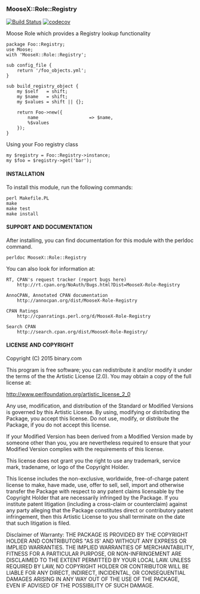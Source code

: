 
### MooseX::Role::Registry
[![Build Status](https://travis-ci.org/binary-com/perl-MooseX-Role-Registry.svg?branch=master)](https://travis-ci.org/binary-com/perl-MooseX-Role-Registry) 
[![codecov](https://codecov.io/gh/binary-com/perl-MooseX-Role-Registry/branch/master/graph/badge.svg)](https://codecov.io/gh/binary-com/perl-MooseX-Role-Registry)


Moose Role which provides a Registry lookup functionality

```
package Foo::Registry;
use Moose;
with 'MooseX::Role::Registry';

sub config_file {
    return '/foo_objects.yml';
}

sub build_registry_object {
    my $self   = shift;
    my $name   = shift;
    my $values = shift || {};

    return Foo->new({
        name                   => $name,
        %$values
    });
}
```

Using your Foo registry class

```
my $registry = Foo::Registry->instance;
my $foo = $registry->get('bar');

```

#### INSTALLATION

To install this module, run the following commands:

	perl Makefile.PL
	make
	make test
	make install

#### SUPPORT AND DOCUMENTATION

After installing, you can find documentation for this module with the
perldoc command.

    perldoc MooseX::Role::Registry

You can also look for information at:

    RT, CPAN's request tracker (report bugs here)
        http://rt.cpan.org/NoAuth/Bugs.html?Dist=MooseX-Role-Registry

    AnnoCPAN, Annotated CPAN documentation
        http://annocpan.org/dist/MooseX-Role-Registry

    CPAN Ratings
        http://cpanratings.perl.org/d/MooseX-Role-Registry

    Search CPAN
        http://search.cpan.org/dist/MooseX-Role-Registry/


#### LICENSE AND COPYRIGHT

Copyright (C) 2015 binary.com

This program is free software; you can redistribute it and/or modify it
under the terms of the the Artistic License (2.0). You may obtain a
copy of the full license at:

http://www.perlfoundation.org/artistic_license_2_0

Any use, modification, and distribution of the Standard or Modified
Versions is governed by this Artistic License. By using, modifying or
distributing the Package, you accept this license. Do not use, modify,
or distribute the Package, if you do not accept this license.

If your Modified Version has been derived from a Modified Version made
by someone other than you, you are nevertheless required to ensure that
your Modified Version complies with the requirements of this license.

This license does not grant you the right to use any trademark, service
mark, tradename, or logo of the Copyright Holder.

This license includes the non-exclusive, worldwide, free-of-charge
patent license to make, have made, use, offer to sell, sell, import and
otherwise transfer the Package with respect to any patent claims
licensable by the Copyright Holder that are necessarily infringed by the
Package. If you institute patent litigation (including a cross-claim or
counterclaim) against any party alleging that the Package constitutes
direct or contributory patent infringement, then this Artistic License
to you shall terminate on the date that such litigation is filed.

Disclaimer of Warranty: THE PACKAGE IS PROVIDED BY THE COPYRIGHT HOLDER
AND CONTRIBUTORS "AS IS' AND WITHOUT ANY EXPRESS OR IMPLIED WARRANTIES.
THE IMPLIED WARRANTIES OF MERCHANTABILITY, FITNESS FOR A PARTICULAR
PURPOSE, OR NON-INFRINGEMENT ARE DISCLAIMED TO THE EXTENT PERMITTED BY
YOUR LOCAL LAW. UNLESS REQUIRED BY LAW, NO COPYRIGHT HOLDER OR
CONTRIBUTOR WILL BE LIABLE FOR ANY DIRECT, INDIRECT, INCIDENTAL, OR
CONSEQUENTIAL DAMAGES ARISING IN ANY WAY OUT OF THE USE OF THE PACKAGE,
EVEN IF ADVISED OF THE POSSIBILITY OF SUCH DAMAGE.

